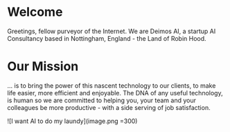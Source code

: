 # Welcome

Greetings, fellow purveyor of the Internet. We are Deimos AI, a startup AI Consultancy based in Nottingham, England - the Land of Robin Hood.

# Our Mission

... is to bring the power of this nascent technology to our clients, to make life easier, more efficient and enjoyable. The DNA of any useful technology, is human so we are committed to helping you, your team and your colleagues be more productive - with a side serving of job satisfaction.

![I want AI to do my laundy](image.png =300)
